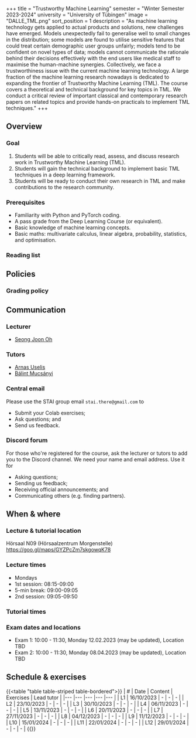 +++
title = "Trustworthy Machine Learning"
semester = "Winter Semester 2023-2024"
university = "University of Tübingen"
image = "DALLE_TML.png"
sort_position = 1
description = "As machine learning technology gets applied to actual products and solutions, new challenges have emerged. Models unexpectedly fail to generalise well to small changes in the distribution; some models are found to utilise sensitive features that could treat certain demographic user groups unfairly; models tend to be confident on novel types of data; models cannot communicate the rationale behind their decisions effectively with the end users like medical staff to maximise the human-machine synergies. Collectively, we face a trustworthiness issue with the current machine learning technology. A large fraction of the machine learning research nowadays is dedicated to expanding the frontier of Trustworthy Machine Learning (TML). The course covers a theoretical and technical background for key topics in TML. We conduct a critical review of important classical and contemporary research papers on related topics and provide hands-on practicals to implement TML techniques."
+++

## Overview

### Goal

1. Students will be able to critically read, assess, and discuss research work in Trustworthy Machine Learning (TML).
2. Students will gain the technical background to implement basic TML techniques in a deep learning framework.
3. Students will be ready to conduct their own research in TML and make contributions to the research community.

### Prerequisites

- Familiarity with Python and PyTorch coding.
- A pass grade from the Deep Learning Course (or equivalent).
- Basic knowledge of machine learning concepts.
- Basic maths: multivariate calculus, linear algebra, probability, statistics, and optimisation.

### Reading list


## Policies


### Grading policy


## Communication

### Lecturer

- [Seong Joon Oh](../../member/joon/)

### Tutors

- [Arnas Uselis](../../member/arnas/)
- [Bálint Mucsányi](../../member/balint/)

### Central email

Please use the STAI group email `stai.there@gmail.com` to
- Submit your Colab exercises;
- Ask questions; and
- Send us feedback.

### Discord forum

For those who're registered for the course, ask the lecturer or tutors to add you to the Discord channel. We need your name and email address. Use it for

- Asking questions;
- Sending us feedback;
- Receiving official announcements; and
- Communicating others (e.g. finding partners).


## When & where

### Lecture & tutorial location

Hörsaal N09 (Hörsaalzentrum Morgenstelle)
https://goo.gl/maps/GYZPcZm7skgowqK78

### Lecture times

- Mondays
- 1st session: 08:15-09:00
- 5-min break: 09:00-09:05
- 2nd session: 09:05-09:50

### Tutorial times



### Exam dates and locations

- Exam 1: 10:00 - 11:30, Monday 12.02.2023 (may be updated), Location TBD
- Exam 2: 10:00 - 11:30, Monday 08.04.2023 (may be updated), Location TBD 


## Schedule & exercises

{{<table "table table-striped table-bordered">}}
|   #  	|   Date  	|   Content  	|   Exercises  	|   Lead tutor  	|
|---	|---	|---	|---	|---	|
|   L1      |   16/10/2023   |   -   |   -   |   -   |
|   L2      |   23/10/2023   |   -   |   -   |   -   |
|   L3      |   30/10/2023   |   -   |   -   |   -   |
|   L4      |   06/11/2023   |   -   |   -   |   -   |
|   L5      |   13/11/2023   |   -   |   -   |   -   |
|   L6      |   20/11/2023   |   -   |   -   |   -   |
|   L7      |   27/11/2023   |   -   |   -   |   -   |
|   L8      |   04/12/2023   |   -   |   -   |   -   |
|   L9      |   11/12/2023   |   -   |   -   |   -   |
|   L10      |   15/01/2024   |   -   |   -   |   -   |
|   L11      |   22/01/2024   |   -   |   -   |   -   |
|   L12      |   29/01/2024   |   -   |   -   |   -   |
{{</table>}}
